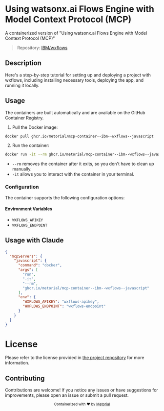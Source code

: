 
# Using watsonx.ai Flows Engine with Model Context Protocol (MCP)

A containerized version of "Using watsonx.ai Flows Engine with Model Context Protocol (MCP)"

> Repository: [IBM/wxflows](https://github.com/IBM/wxflows)

## Description

Here's a step-by-step tutorial for setting up and deploying a project with wxflows, including installing necessary tools, deploying the app, and running it locally.


## Usage

The containers are built automatically and are available on the GitHub Container Registry.

1. Pull the Docker image:

```bash
docker pull ghcr.io/metorial/mcp-container--ibm--wxflows--javascript
```

2. Run the container:

```bash
docker run -it --rm ghcr.io/metorial/mcp-container--ibm--wxflows--javascript 
```

- `--rm` removes the container after it exits, so you don't have to clean up manually.
- `-it` allows you to interact with the container in your terminal.


### Configuration

The container supports the following configuration options:




#### Environment Variables

- `WXFLOWS_APIKEY`
- `WXFLOWS_ENDPOINT`




## Usage with Claude

```json
{
  "mcpServers": {
    "javascript": {
      "command": "docker",
      "args": [
        "run",
        "-it",
        "--rm",
        "ghcr.io/metorial/mcp-container--ibm--wxflows--javascript"
      ],
      "env": {
        "WXFLOWS_APIKEY": "wxflows-apikey",
        "WXFLOWS_ENDPOINT": "wxflows-endpoint"
      }
    }
  }
}
```

# License

Please refer to the license provided in [the project repository](https://github.com/IBM/wxflows) for more information.

## Contributing

Contributions are welcome! If you notice any issues or have suggestions for improvements, please open an issue or submit a pull request.

<div align="center">
  <sub>Containerized with ❤️ by <a href="https://metorial.com">Metorial</a></sub>
</div>
  